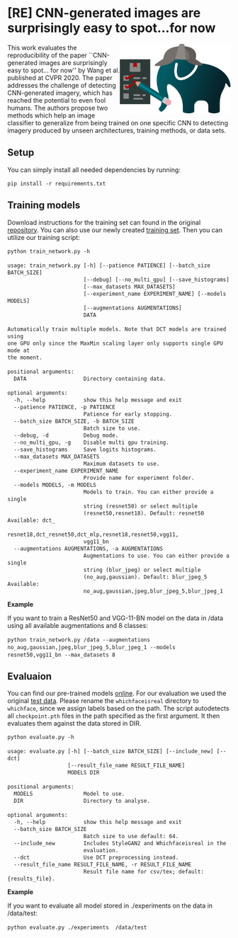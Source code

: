 # [RE] CNN-generated images are surprisingly easy to spot...for now

<p>
<img align="right" width="250"  src="media/checkfant.png"> 
</p>

This work evaluates the reproducibility of the paper ``CNN-generated images are surprisingly easy to spot... for now'' by Wang et al. published at CVPR 2020.
The paper addresses the challenge of detecting CNN-generated imagery, which has reached the potential to even fool humans.
The authors propose two methods which help an image classifier to generalize from being trained on one specific CNN to detecting imagery produced by unseen architectures, training methods, or data sets.

## Setup

You can simply install all needed dependencies by running:

```
pip install -r requirements.txt
```


## Training models

Download instructions for the training set can found in the original [repository](https://github.com/peterwang512/CNNDetection).
You can also use our newly created [training set](https://drive.google.com/drive/folders/1zn0RbcxrhXfHMiR5EULxZWjwRAPVrEQk?usp=sharing).
Then you can utilize our training script:

```
python train_network.py -h

usage: train_network.py [-h] [--patience PATIENCE] [--batch_size BATCH_SIZE]
                        [--debug] [--no_multi_gpu] [--save_histograms]
                        [--max_datasets MAX_DATASETS]
                        [--experiment_name EXPERIMENT_NAME] [--models MODELS]
                        [--augmentations AUGMENTATIONS]
                        DATA

Automatically train multiple models. Note that DCT models are trained using
one GPU only since the MaxMin scaling layer only supports single GPU mode at
the moment.

positional arguments:
  DATA                  Directory containing data.

optional arguments:
  -h, --help            show this help message and exit
  --patience PATIENCE, -p PATIENCE
                        Patience for early stopping.
  --batch_size BATCH_SIZE, -b BATCH_SIZE
                        Batch size to use.
  --debug, -d           Debug mode.
  --no_multi_gpu, -g    Disable multi gpu training.
  --save_histograms     Save logits histograms.
  --max_datasets MAX_DATASETS
                        Maximum datasets to use.
  --experiment_name EXPERIMENT_NAME
                        Provide name for experiment folder.
  --models MODELS, -m MODELS
                        Models to train. You can either provide a single
                        string (resnet50) or select multiple
                        (resnet50,resnet18). Default: resnet50 Available: dct_
                        resnet18,dct_resnet50,dct_mlp,resnet18,resnet50,vgg11,
                        vgg11_bn
  --augmentations AUGMENTATIONS, -a AUGMENTATIONS
                        Augmentations to use. You can either provide a single
                        string (blur_jpeg) or select multiple
                        (no_aug,gaussian). Default: blur_jpeg_5 Available:
                        no_aug,gaussian,jpeg,blur_jpeg_5,blur_jpeg_1
```

**Example**

If you want to train a ResNet50 and VGG-11-BN model on the data in /data using all available augmentations and 8 classes:

`python train_network.py /data --augmentations no_aug,gaussian,jpeg,blur_jpeg_5,blur_jpeg_1 --models resnet50,vgg11_bn --max_datasets 8`



## Evaluaion

You can find our pre-trained models [online](https://drive.google.com/drive/folders/1zn0RbcxrhXfHMiR5EULxZWjwRAPVrEQk?usp=sharing).
For our evaluation we used the original [test data](https://github.com/peterwang512/CNNDetection).
Please rename the `whichfaceisreal` directory to `whichface`, since we assign labels based on the path.
The script autodetects all `checkpoint.pth` files in the path specified as the first argument.
It then evaluates them against the data stored in DIR.

```
python evaluate.py -h

usage: evaluate.py [-h] [--batch_size BATCH_SIZE] [--include_new] [--dct]
                   [--result_file_name RESULT_FILE_NAME]
                   MODELS DIR

positional arguments:
  MODELS                Model to use.
  DIR                   Directory to analyse.

optional arguments:
  -h, --help            show this help message and exit
  --batch_size BATCH_SIZE
                        Batch size to use default: 64.
  --include_new         Includes StyleGAN2 and Whichfaceisreal in the
                        evaluation.
  --dct                 Use DCT preprocessing instead.
  --result_file_name RESULT_FILE_NAME, -r RESULT_FILE_NAME
                        Result file name for csv/tex; default: {results_file}.
```

**Example**

If you want to evaluate all model stored in ./experiments on the data in /data/test:

`python evaluate.py ./experiments  /data/test`

